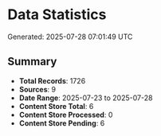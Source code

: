 # Data Statistics

Generated: 2025-07-28 07:01:49 UTC

## Summary

- **Total Records**: 1726
- **Sources**: 9
- **Date Range**: 2025-07-23 to 2025-07-28
- **Content Store Total**: 6
- **Content Store Processed**: 0
- **Content Store Pending**: 6
